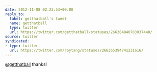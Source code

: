 ```yaml
---
date: 2012-11-08 02:23:53+00:00
reply_to:
  label: getthatball's tweet
  name: getthatball
  type: twitter
  url: https://twitter.com/getthatball/statuses/266364840703037440/
source: twitter
syndicated:
- type: twitter
  url: https://twitter.com/roytang/statuses/266365394741231616/
---
```


[@getthatball](https://twitter.com/getthatball/) thanks!